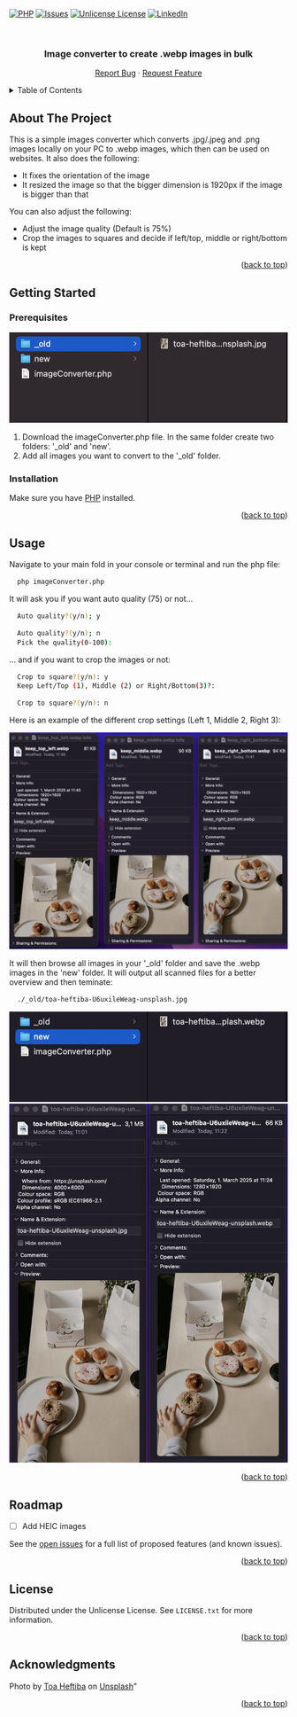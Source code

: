 <a id="readme-top"></a>


<!-- PROJECT SHIELDS -->
[![PHP][Php.net]][Php-url]
[![Issues][issues-shield]][issues-url]
[![Unlicense License][license-shield]][license-url]
[![LinkedIn][linkedin-shield]][linkedin-url]



<!-- PROJECT LOGO -->
<br />
<div align="center">
  <h3 align="center">Image converter to create .webp images in bulk</h3>

  <p align="center">
    <a href="https://github.com/smini-digital/image-converter/issues/new?labels=bug&template=bug-report.md">Report Bug</a>
    &middot;
    <a href="https://github.com/smini-digital/image-converter/issues/new?labels=enhancement&template=feature-request.md">Request Feature</a>
  </p>
</div>



<!-- TABLE OF CONTENTS -->
<details>
  <summary>Table of Contents</summary>
  <ol>
    <li>
      <a href="#about-the-project">About The Project</a>
    </li>
    <li>
      <a href="#getting-started">Getting Started</a>
      <ul>
        <li><a href="#prerequisites">Prerequisites</a></li>
        <li><a href="#installation">Installation</a></li>
      </ul>
    </li>
    <li><a href="#usage">Usage</a></li>
    <li><a href="#roadmap">Roadmap</a></li>
    <li><a href="#license">License</a></li>
    <li><a href="#acknowledgments">Acknowledgments</a></li>
  </ol>
</details>



<!-- ABOUT THE PROJECT -->
## About The Project

This is a simple images converter which converts .jpg/.jpeg and .png images locally on your PC to .webp images, which then can be used on websites. It also does the following:

* It fixes the orientation of the image
* It resized the image so that the bigger dimension is 1920px if the image is bigger than that

You can also adjust the following:

* Adjust the image quality (Default is 75%)
* Crop the images to squares and decide if left/top, middle or right/bottom is kept


<p align="right">(<a href="#readme-top">back to top</a>)</p>


<!-- GETTING STARTED -->
## Getting Started

### Prerequisites

![Prerequisite Screenshot][prerequisite-screenshot]

1. Download the imageConverter.php file. In the same folder create two folders: '_old' and 'new'.
2. Add all images you want to convert to the '_old' folder.


### Installation

Make sure you have [PHP](https://www.php.net/downloads.php) installed.

<p align="right">(<a href="#readme-top">back to top</a>)</p>


<!-- USAGE -->
## Usage

Navigate to your main fold in your console or terminal and run the php file:

```sh
  php imageConverter.php
```

It will ask you if you want auto quality (75) or not...

```sh
  Auto quality?(y/n); y
```

```sh
  Auto quality?(y/n); n
  Pick the quality(0-100):
```

... and if you want to crop the images or not:

```sh
  Crop to square?(y/n): y
  Keep Left/Top (1), Middle (2) or Right/Bottom(3)?:
```

```sh
  Crop to square?(y/n): n
```

Here is an example of the different crop settings (Left 1, Middle 2, Right 3):

![Crop Screenshot][crop-screenshot]

It will then browse all images in your '_old' folder and save the .webp images in the 'new' folder. It will output all scanned files for a better overview and then teminate:

```sh
  ./_old/toa-heftiba-U6uxileWeag-unsplash.jpg
```

![Result Screenshot][result-screenshot]
![Comparison Screenshot][comparison-screenshot]



<p align="right">(<a href="#readme-top">back to top</a>)</p>


<!-- ROADMAP -->
## Roadmap

- [ ] Add HEIC images

See the [open issues](https://github.com/smini-digital/image-converter/issues) for a full list of proposed features (and known issues).

<p align="right">(<a href="#readme-top">back to top</a>)</p>


<!-- LICENSE -->
## License

Distributed under the Unlicense License. See `LICENSE.txt` for more information.

<p align="right">(<a href="#readme-top">back to top</a>)</p>

## Acknowledgments

Photo by [Toa Heftiba](https://unsplash.com/de/@heftiba) on [Unsplash]("https://unsplash.com/de/fotos/person-die-weisses-papier-mit-schwarzbrot-halt-U6uxileWeag)"

<p align="right">(<a href="#readme-top">back to top</a>)</p>


<!-- MARKDOWN LINKS & IMAGES -->
<!-- https://www.markdownguide.org/basic-syntax/#reference-style-links -->
[issues-shield]: https://img.shields.io/github/issues/smini-digital/image-converter
[issues-url]: https://github.com/smini-digital/image-converter/issues
[license-shield]: https://img.shields.io/github/license/smini-digital/image-converter
[license-url]: https://github.com/smini-digital/image-converter/blob/main/LICENCE.txt
[linkedin-shield]: https://custom-icon-badges.demolab.com/badge/LinkedIn-0A66C2?logo=linkedin-white&logoColor=fff
[linkedin-url]: https://www.linkedin.com/in/jasmin-dettelbach-22854a45/
[Php.net]: https://img.shields.io/badge/php-%23777BB4.svg?&logo=php&logoColor=white
[Php-url]: https://www.php.net/

[prerequisite-screenshot]: images/prerequisite.png
[crop-screenshot]: images/crop.png
[result-screenshot]: images/result.png
[comparison-screenshot]: images/comparison.png
